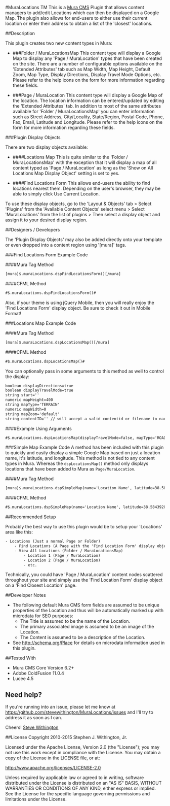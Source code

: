 #MuraLocations TM
This is a [Mura CMS](http://getmura.com) Plugin that allows content managers to add/edit Locations which can then be displayed on a Google Map. The plugin also allows for end-users to either use their current location or enter their address to obtain a list of the 'closest' locations.

##Description

This plugin creates two new content types in Mura:

* ###Folder / MuraLocationsMap
This content type will display a Google Map to display any 'Page / MuraLocation' types that have been created on the site. There are a number of configurable options available on the 'Extended Attributes' tab such as Map Width, Map Height, Default Zoom, Map Type, Display Directions, Display Travel Mode Options, etc. Please refer to the help icons on the form for more information regarding these fields.

* ###Page / MuraLocation
This content type will display a Google Map of the location. The location information can be entered/updated by editing the 'Extended Attributes' tab. In addition to most of the same attributes available for 'Folder / MuraLocationsMap' you can enter information such as Street Address, City/Locality, State/Region, Postal Code, Phone, Fax, Email, Latitude and Longitude. Please refer to the help icons on the form for more information regarding these fields.

###Plugin Display Objects

There are two display objects available:

* ####Locations Map
This is quite similar to the 'Folder / MuraLocationsMap' with the exception that it will display a map of all content typed as 'Page / MuraLocation' as long as the 'Show on All Locations Map Display Object' setting is set to yes.

* ####Find Locations Form
This allows end-users the ability to find locations nearest them. Depending on the user's browser, they may be able to simply click Use Current Location.

To use these display objects, go to the 'Layout & Objects' tab > Select 'Plugins' from the 'Available Content Objects' select menu > Select 'MuraLocations' from the list of plugins > Then select a display object and assign it to your desired display region.

##Designers / Developers

The 'Plugin Display Objects' may also be added directly onto your template or even dropped into a content region using '[mura]' tags.

###Find Locations Form Example Code

####Mura Tag Method
```coldfusion
[mura]$.muraLocations.dspFindLocationsForm()[/mura]
```

####CFML Method
```coldfusion
#$.muraLocations.dspFindLocationsForm()#
```

Also, if your theme is using jQuery Mobile, then you will really enjoy the 'Find Locations Form' display object. Be sure to check it out in Mobile Format!

###Locations Map Example Code

####Mura Tag Method
```coldfusion
[mura]$.muraLocations.dspLocationsMap()[/mura]
```

####CFML Method
```coldfusion
#$.muraLocations.dspLocationsMap()#
```

You can optionally pass in some arguments to this method as well to control the display:

```coldfusion
boolean displayDirections=true
boolean displayTravelMode=true
string start=''
numeric mapHeight=400
string mapType='TERRAIN'
numeric mapWidth=0
string mapZoom='default'
string contentID='' // will accept a valid contentid or filename to narrow down the section of a site you wish to display locations from
```

####Example Using Arguments
```coldfusion
#$.muraLocations.dspLocationsMap(displayTravelMode=false, mapType='ROADMAP')#
```

###Simple Map Example Code
A method has been included with this plugin to quickly and easily display a simple Google Map based on just a location name, it's latitude, and longitude. This method is not tied to any content types in Mura. Whereas the ```dspLocationsMap()``` method only displays locations that have been added to Mura as ```Page/MuraLocation```.

####Mura Tag Method
```coldfusion
[mura]$.muraLocations.dspSimpleMap(name='Location Name', latitude=38.58439200000001, longitude=-121.284517)[/mura]
```

####CFML Method
```coldfusion
#$.muraLocations.dspSimpleMap(name='Location Name', latitude=38.58439200000001, longitude=-121.284517)#
```

##Recommended Setup

Probably the best way to use this plugin would be to setup your 'Locations' area like this:
```coldfusion
- Locations (Just a normal Page or Folder)
	- Find Locations (A Page with the 'Find Location Form' display object added to the main content area)
	- View All Locations (Folder / MuraLocationsMap)
		- Location 1 (Page / MuraLocation)
		- Location 2 (Page / MuraLocation)
		- etc.
```

Technically, you could have 'Page / MuraLocation' content nodes scattered throughout your site and simply use the 'Find Location Form' display object on a 'Find Closest Location' page.

##Developer Notes

* The following default Mura CMS form fields are assumed to be unique properties of the Location and thus will be automatically marked up with microdata for SEO purposes:
	* The Title is assumed to be the name of the Location.
	* The primary associated image is assumed to be an image of the Location.
	* The Content is assumed to be a description of the Location.
* See http://schema.org/Place for details on microdata information used in this plugin.

##Tested With

* Mura CMS Core Version 6.2+
* Adobe ColdFusion 11.0.4
* Lucee 4.5

## Need help?

If you're running into an issue, please let me know at https://github.com/stevewithington/MuraLocations/issues and I'll try to address it as soon as I can.

Cheers!
[Steve Withington](http://www.stephenwithington.com)

##License
Copyright 2010-2015 Stephen J. Withington, Jr.

Licensed under the Apache License, Version 2.0 (the "License"); you may not use this work except in compliance with the License. You may obtain a copy of the License in the LICENSE file, or at:

http://www.apache.org/licenses/LICENSE-2.0

Unless required by applicable law or agreed to in writing, software distributed under the License is distributed on an "AS IS" BASIS, WITHOUT WARRANTIES OR CONDITIONS OF ANY KIND, either express or implied. See the License for the specific language governing permissions and limitations under the License.
